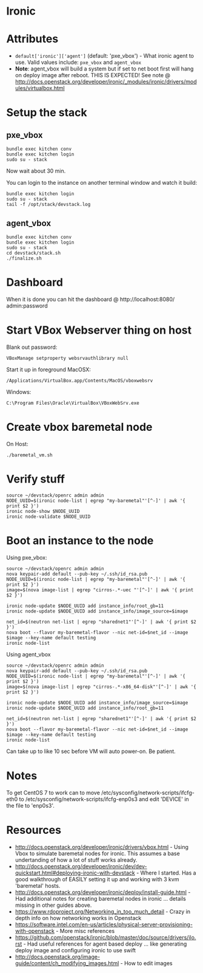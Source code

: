 Ironic
======

# Attributes
* `default['ironic']['agent']` (default: 'pxe_vbox') - What ironic agent to use.
Valid values include: `pxe_vbox` and `agent_vbox`
 * **Note**: agent_vbox will build a system but if set to net boot first will
 hang on deploy image after reboot.  THIS IS EXPECTED!  See note @ http://docs.openstack.org/developer/ironic/_modules/ironic/drivers/modules/virtualbox.html

# Setup the stack

## pxe_vbox
```
bundle exec kitchen conv
bundle exec kitchen login
sudo su - stack
```

Now wait about 30 min.

You can login to the instance on another terminal window and watch it build:
```
bundle exec kitchen login
sudo su - stack
tail -f /opt/stack/devstack.log
```


## agent_vbox
```
bundle exec kitchen conv
bundle exec kitchen login
sudo su - stack
cd devstack/stack.sh
./finalize.sh
```

# Dashboard

When it is done you can hit the dashboard @ http://localhost:8080/ admin:password

# Start VBox Webserver thing on host
Blank out password:
```
VBoxManage setproperty websrvauthlibrary null
```

Start it up in foreground
MacOSX:
```
/Applications/VirtualBox.app/Contents/MacOS/vboxwebsrv
```

Windows:
```
C:\Program Files\Oracle\VirtualBox\VBoxWebSrv.exe
```

# Create vbox baremetal node
On Host:
```
./baremetal_vm.sh
```

# Verify stuff

```
source ~/devstack/openrc admin admin
NODE_UUID=$(ironic node-list | egrep "my-baremetal"'[^-]' | awk '{ print $2 }')
ironic node-show $NODE_UUID
ironic node-validate $NODE_UUID
```

# Boot an instance to the node
Using pxe_vbox:
```
source ~/devstack/openrc admin admin
nova keypair-add default --pub-key ~/.ssh/id_rsa.pub
NODE_UUID=$(ironic node-list | egrep "my-baremetal"'[^-]' | awk '{ print $2 }')
image=$(nova image-list | egrep "cirros-.*-uec "'[^-]' | awk '{ print $2 }')

ironic node-update $NODE_UUID add instance_info/root_gb=11
ironic node-update $NODE_UUID add instance_info/image_source=$image

net_id=$(neutron net-list | egrep "sharednet1"'[^-]' | awk '{ print $2 }')
nova boot --flavor my-baremetal-flavor --nic net-id=$net_id --image $image --key-name default testing
ironic node-list
```

Using agent_vbox
```
source ~/devstack/openrc admin admin
nova keypair-add default --pub-key ~/.ssh/id_rsa.pub
NODE_UUID=$(ironic node-list | egrep "my-baremetal"'[^-]' | awk '{ print $2 }')
image=$(nova image-list | egrep "cirros-.*-x86_64-disk"'[^-]' | awk '{ print $2 }')

ironic node-update $NODE_UUID add instance_info/image_source=$image
ironic node-update $NODE_UUID add instance_info/root_gb=11

net_id=$(neutron net-list | egrep "sharednet1"'[^-]' | awk '{ print $2 }')
nova boot --flavor my-baremetal-flavor --nic net-id=$net_id --image $image --key-name default testing
ironic node-list
```

Can take up to like 10 sec before VM will auto power-on.  Be patient.

# Notes

To get CentOS 7 to work can to move /etc/sysconfig/network-scripts/ifcfg-eth0 to /etc/sysconfig/network-scripts/ifcfg-enp0s3 and edit 'DEVICE' in the file to 'enp0s3'.

# Resources

* http://docs.openstack.org/developer/ironic/drivers/vbox.html - Using Vbox to simulate baremetal nodes for ironic.  This assumes a base undertanding of how a lot of stuff works already.
* http://docs.openstack.org/developer/ironic/dev/dev-quickstart.html#deploying-ironic-with-devstack - Where I started.  Has a good walkthrough of EASILY setting it up and working with 3 kvm 'baremetal' hosts.
* http://docs.openstack.org/developer/ironic/deploy/install-guide.html - Had additional notes for creating baremetal nodes in ironic ... details missing in other guides above.
* https://www.rdoproject.org/Networking_in_too_much_detail - Crazy in depth info on how networking works in Openstack
* https://software.intel.com/en-us/articles/physical-server-provisioning-with-openstack - More misc references
* https://github.com/openstack/ironic/blob/master/doc/source/drivers/ilo.rst - Had useful references for agent based deploy ... like generating deploy image and configuring ironic to use swift
* http://docs.openstack.org/image-guide/content/ch_modifying_images.html - How to edit images
